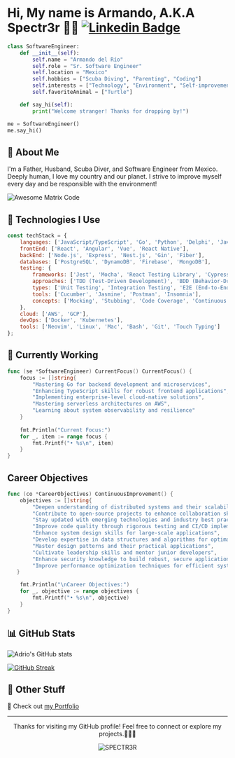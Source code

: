 # Hi, My name is Armando, A.K.A Spectr3r 👻👻 [![Linkedin Badge](https://img.shields.io/badge/-adrio-blue?style=flat-square&logo=Linkedin&logoColor=white&link=https://www.linkedin.com/in/adrio1992/)](https://www.linkedin.com/in/adrio1992/)

```python
class SoftwareEngineer:
    def __init__(self):
        self.name = "Armando del Río"
        self.role = "Sr. Software Engineer"
        self.location = "Mexico"
        self.hobbies = ["Scuba Diving", "Parenting", "Coding"]
        self.interests = ["Technology", "Environment", "Self-improvement", "Artificial Intelligence"]
        self.favoriteAnimal = ["Turtle"]

    def say_hi(self):
        print("Welcome stranger! Thanks for dropping by!")

me = SoftwareEngineer()
me.say_hi()
```

## 🌟 About Me

I'm a Father, Husband, Scuba Diver, and Software Engineer from Mexico. Deeply human, I love my country and our planet. I strive to improve myself every day and be responsible with the environment!

<img src='https://i.giphy.com/YQitE4YNQNahy.webp' alt='Awesome Matrix Code' align='center'/>

## 🚀 Technologies I Use

```javascript
const techStack = {
    languages: ['JavaScript/TypeScript', 'Go', 'Python', 'Delphi', 'Java'], // in order of professional experience
    frontEnd: ['React', 'Angular', 'Vue', 'React Native'],
    backEnd: ['Node.js', 'Express', 'Nest.js', 'Gin', 'Fiber'],
    databases: ['PostgreSQL', 'DynamoDB', 'Firebase', 'MongoDB'],
    testing: {
        frameworks: ['Jest', 'Mocha', 'React Testing Library', 'Cypress', 'Selenium'],
        approaches: ['TDD (Test-Driven Development)', 'BDD (Behavior-Driven Development)'],
        types: ['Unit Testing', 'Integration Testing', 'E2E (End-to-End) Testing'],
        tools: ['Cucumber', 'Jasmine', 'Postman', 'Insomnia'],
        concepts: ['Mocking', 'Stubbing', 'Code Coverage', 'Continuous Integration']
    },
    cloud: ['AWS', 'GCP'],
    devOps: ['Docker', 'Kubernetes'],
    tools: ['Neovim', 'Linux', 'Mac', 'Bash', 'Git', 'Touch Typing']
};

```

## 💼 Currently Working

```go
func (se *SoftwareEngineer) CurrentFocus() CurrentFocus() {
    focus := []string{
        "Mastering Go for backend development and microservices",
        "Enhancing TypeScript skills for robust frontend applications",
        "Implementing enterprise-level cloud-native solutions",
        "Mastering serverless architectures on AWS",
        "Learning about system observability and resilience"
    }
    
    fmt.Println("Current Focus:")
    for _, item := range focus {
        fmt.Printf("• %s\n", item)
    }
}

```

##  Career Objectives

```go
func (co *CareerObjectives) ContinuousImprovement() {
    objectives := []string{
        "Deepen understanding of distributed systems and their scalability",
        "Contribute to open-source projects to enhance collaboration skills",
        "Stay updated with emerging technologies and industry best practices",
        "Improve code quality through rigorous testing and CI/CD implementation",
        "Enhance system design skills for large-scale applications",
        "Develop expertise in data structures and algorithms for optimal solutions",
        "Master design patterns and their practical applications",
        "Cultivate leadership skills and mentor junior developers",
        "Enhance security knowledge to build robust, secure applications",
        "Improve performance optimization techniques for efficient systems"
   }

    fmt.Println("\nCareer Objectives:")
    for _, objective := range objectives {
        fmt.Printf("• %s\n", objective)
    }
}

```


## 📊 GitHub Stats

![Adrio's GitHub stats](https://github-readme-stats.vercel.app/api?username=SPECTR3R&show_icons=true&hide=["issues"])

[![GitHub Streak](https://github-readme-streak-stats.herokuapp.com?user=SPECTR3R&hide_border=true&date_format=j%20M%5B%20Y%5D&mode=weekly)](https://git.io/streak-stats)

## 📎 Other Stuff

🔗 Check out [my Portfolio](https://adrio.vercel.app/)

---

<footer>
<p align="center">Thanks for visiting my GitHub profile! Feel free to connect or explore my projects.👻👻👻</p>
<p align="center"> <img src="https://komarev.com/ghpvc/?username=SPECTR3R&label=Profile%20views&color=00FFFF&style=flat" alt="SPECTR3R" /></p>

</footer>

